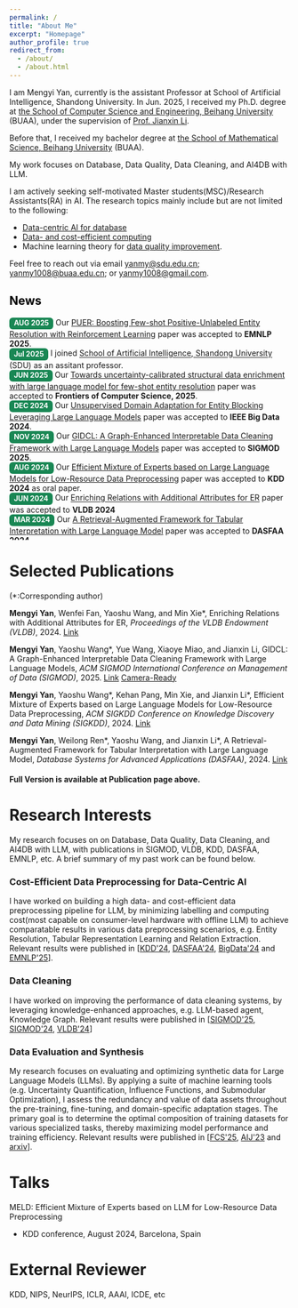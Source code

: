 ```yaml
---
permalink: /
title: "About Me"
excerpt: "Homepage"
author_profile: true
redirect_from: 
  - /about/
  - /about.html
---
```


<link href="bootstrap/css/bootstrap.min.css" rel="stylesheet">
<script src="bootstrap/js/bootstrap.bundle.min.js"></script>
<meta name="viewport" content="width=device-width, initial-scale=1.0">
<style>
    :root {
      font-size: 16px; /* 默认16px，改为18px（所有rem单位会按比例缩放） */
    }
</style>


I am Mengyi Yan, 
currently is the assistant Professor at School of Artificial Intelligence, Shandong University.
In Jun. 2025, I received my Ph.D. degree at [the School of Computer Science and Engineering, Beihang University](https://scse.buaa.edu.cn/) (BUAA), under the supervision of [Prof. Jianxin Li](https://scse.buaa.edu.cn/info/1546/10597.htm).

Before that, I received my bachelor degree at [the School of Mathematical Science, Beihang University](https://math.buaa.edu.cn/) (BUAA).

My work focuses on Database, Data Quality, Data Cleaning, and AI4DB with LLM. 

I am actively seeking self-motivated Master students(MSC)/Research Assistants(RA) in AI. 
The research topics mainly include but are not limited to the following: 
- [Data-centric AI for database](https://arxiv.org/pdf/2505.18458?)
- [Data- and cost-efficient computing](https://arxiv.org/pdf/2506.02153?)
- Machine learning theory for [data quality improvement](https://arxiv.org/pdf/2402.05123).

Feel free to reach out via email yanmy@sdu.edu.cn; yanmy1008@buaa.edu.cn; or yanmy1008@gmail.com.


<h2 style="color: black;">News</h2>
<ul style="list-style-type:disc; padding-left: 0; margin-left: 0;height: 400px;overflow: hidden;overflow-y: scroll;"> 
<li><span style="display: inline-block; padding: 0.35em 0.65em; font-size: 0.9em; font-weight: 700; line-height: 1; color: #fff; text-align: center; white-space: nowrap; vertical-align: baseline; border-radius: 0.375rem; background-color: #198754;">AUG 2025</span> Our  <a href="https://authurlord.github.io/files/Conference/PUER_EMNLP.pdf">PUER: Boosting Few-shot Positive-Unlabeled Entity Resolution with Reinforcement Learning</a> paper was accepted to <b>EMNLP 2025</b>. </li>
<li><span style="display: inline-block; padding: 0.35em 0.65em; font-size: 0.9em; font-weight: 700; line-height: 1; color: #fff; text-align: center; white-space: nowrap; vertical-align: baseline; border-radius: 0.375rem; background-color: #198754;">Jul 2025</span> I joined <a href="https://ai.sdu.edu.cn">School of Artificial Intelligence, Shandong University</a> (SDU) as an assitant professor. </li>
<li><span style="display: inline-block; padding: 0.35em 0.65em; font-size: 0.9em; font-weight: 700; line-height: 1; color: #fff; text-align: center; white-space: nowrap; vertical-align: baseline; border-radius: 0.375rem; background-color: #198754;">JUN 2025</span> Our  <a href="https://authurlord.github.io/files/Journal/FUSER_FCS.pdf">Towards uncertainty-calibrated structural data enrichment with large language model for few-shot entity resolution</a> paper was accepted to <b>Frontiers of Computer Science, 2025</b>. </li>
<li><span style="display: inline-block; padding: 0.35em 0.65em; font-size: 0.9em; font-weight: 700; line-height: 1; color: #fff; text-align: center; white-space: nowrap; vertical-align: baseline; border-radius: 0.375rem; background-color: #198754;">DEC 2024</span> Our  <a href="https://authurlord.github.io/files/Conference/UEADB_BigData.pdf">Unsupervised Domain Adaptation for Entity Blocking Leveraging Large Language Models</a> paper was accepted to <b>IEEE Big Data 2024</b>. </li>
<li><span style="display: inline-block; padding: 0.35em 0.65em; font-size: 0.9em; font-weight: 700; line-height: 1; color: #fff; text-align: center; white-space: nowrap; vertical-align: baseline; border-radius: 0.375rem; background-color: #198754;">NOV 2024</span> Our  <a href="https://authurlord.github.io/files/Conference/GIDCL-SIGMOD25.pdf">GIDCL: A Graph-Enhanced Interpretable Data Cleaning Framework with Large Language Models</a> paper was accepted to <b>SIGMOD 2025</b>. </li>
<li><span style="display: inline-block; padding: 0.35em 0.65em; font-size: 0.9em; font-weight: 700; line-height: 1; color: #fff; text-align: center; white-space: nowrap; vertical-align: baseline; border-radius: 0.375rem; background-color: #198754;">AUG 2024</span> Our  <a href="https://authurlord.github.io/files/Conference/MELD_KDD24.pdf">Efficient Mixture of Experts based on Large Language Models for Low-Resource Data Preprocessing</a> paper was accepted to <b>KDD 2024</b> as oral paper. </li>
<li><span style="display: inline-block; padding: 0.35em 0.65em; font-size: 0.9em; font-weight: 700; line-height: 1; color: #fff; text-align: center; white-space: nowrap; vertical-align: baseline; border-radius: 0.375rem; background-color: #198754;">JUN 2024</span> Our  <a href="https://authurlord.github.io/files/Conference/ENRICH-VLDB24.pdf">Enriching Relations with Additional Attributes for ER</a> paper was accepted to <b>VLDB 2024</b> </li>
<li><span style="display: inline-block; padding: 0.35em 0.65em; font-size: 0.9em; font-weight: 700; line-height: 1; color: #fff; text-align: center; white-space: nowrap; vertical-align: baseline; border-radius: 0.375rem; background-color: #198754;">MAR 2024</span> Our  <a href="https://authurlord.github.io/files/Conference/DASFAA_Camera_Ready.pdf">A Retrieval-Augmented Framework for Tabular Interpretation with Large Language Model</a> paper was accepted to <b>DASFAA 2024</b>.</li>
<li><span style="display: inline-block; padding: 0.35em 0.65em; font-size: 0.9em; font-weight: 700; line-height: 1; color: #fff; text-align: center; white-space: nowrap; vertical-align: baseline; border-radius: 0.375rem; background-color: #198754;">OCT 2023</span> Our  <a href="ttps://authurlord.github.io/files/Conference/SPLIT-SIGMOD24.pdf">Splitting Tuples of Mismatched Entities</a> paper was accepted to <b>SIGMOD 2024</b>.</li>
<li><span style="display: inline-block; padding: 0.35em 0.65em; font-size: 0.9em; font-weight: 700; line-height: 1; color: #fff; text-align: center; white-space: nowrap; vertical-align: baseline; border-radius: 0.375rem; background-color: #198754;">Dec 2021</span> I joined <a href="https://en.sics.ac.cn">Shenzhen Institute of Computing Science</a> (SICS) as a research intern. </li>
</ul>

# Selected Publications
(*:Corresponding author)

**Mengyi Yan**, Wenfei Fan, Yaoshu Wang, and Min Xie*, Enriching Relations with Additional Attributes for ER, *Proceedings of the VLDB Endowment (VLDB)*, 2024. [Link](https://dl.acm.org/doi/10.14778/3681954.3681987)

**Mengyi Yan**, Yaoshu Wang*, Yue Wang, Xiaoye Miao, and Jianxin Li, GIDCL: A Graph-Enhanced Interpretable Data Cleaning Framework with Large Language Models, *ACM SIGMOD International Conference on Management of Data (SIGMOD)*, 2025. [Link](https://github.com/SICS-Fundamental-Research-Center/GIDCL/blob/main/supplementary/GIDCL_Revision_v6_appendix.pdf) [Camera-Ready](https://doi.org/10.1145/3698811)

**Mengyi Yan**, Yaoshu Wang*, Kehan Pang, Min Xie, and Jianxin Li*, Efficient Mixture of Experts based on Large Language Models for Low-Resource Data Preprocessing, *ACM SIGKDD Conference on Knowledge Discovery and Data Mining (SIGKDD)*, 2024. [Link](https://dl.acm.org/doi/10.1145/3637528.3671873)

**Mengyi Yan**, Weilong Ren*, Yaoshu Wang, and Jianxin Li*, A Retrieval-Augmented Framework for Tabular Interpretation with Large Language Model, *Database Systems for Advanced Applications (DASFAA)*, 2024. [Link](https://github.com/SICS-Fundamental-Research-Center/RAFL/blob/master/supplementary/DASFAA_Camera_Ready.pdf)

#### Full Version is available at Publication page above.

# Research Interests
My research focuses on on Database, Data Quality, Data Cleaning, and AI4DB with LLM, with publications in SIGMOD, VLDB, KDD, DASFAA, EMNLP, etc. A brief summary of my past work can be found below.


### Cost-Efficient Data Preprocessing for Data-Centric AI

I have worked on building a high data- and cost-efficient data preprocessing pipeline for LLM, by minimizing labelling and computing cost(most capable on consumer-level hardware with offline LLM) to achieve comparatable results in various data preprocessing scenarios, e.g. Entity Resolution, Tabular Representation Learning and Relation Extraction. Relevant results were published in [[KDD'24](https://authurlord.github.io/files/Conference/MELD_KDD24.pdf), [DASFAA'24](https://authurlord.github.io/files/Conference/DASFAA_Camera_Ready.pdf), [BigData'24](https://authurlord.github.io/files/Conference/UEADB_BigData.pdf) and [EMNLP'25](https://authurlord.github.io/files/Conference/PUER_EMNLP.pdf)].

### Data Cleaning
I have worked on improving the performance of data cleaning systems, by leveraging knowledge-enhanced approaches, e.g. LLM-based agent, Knowledge Graph.  Relevant results were published in [[SIGMOD'25](https://authurlord.github.io/files/Conference/GIDCL-SIGMOD25.pdf), [SIGMOD'24](https://authurlord.github.io/files/Conference/SPLIT-SIGMOD24.pdf), [VLDB'24](https://authurlord.github.io/files/Conference/ENRICH-VLDB24.pdf)]

### Data Evaluation and Synthesis
My research focuses on evaluating and optimizing synthetic data for Large Language Models (LLMs). By applying a suite of machine learning tools (e.g.  Uncertainty Quantification, Influence Functions, and Submodular Optimization), I assess the redundancy and value of data assets throughout the pre-training, fine-tuning, and domain-specific adaptation stages. The primary goal is to determine the optimal composition of training datasets for various specialized tasks, thereby maximizing model performance and training efficiency. Relevant results were published in [[FCS'25](https://authurlord.github.io/files/Journal/FUSER_FCS.pdf), [AIJ'23](https://doi.org/10.1016/j.artint.2023.103886) and [arxiv](https://arxiv.org/pdf/1711.09219)].





<!--
# News
* (2024/11) Our [GPU-Accelerated Graph Cleaning with a Single Machine](https://hsiaoko.github.io/files/paper/miniclean_paper.pdf) paper was accepted to **SIGMOD 2025**.
* (2024/11) Our [A Single Machine System for Querying Big Graphs with PRAM](https://hsiaoko.github.io/files/paper/planar_paper.pdf) paper was accepted to **VLDB 2025**.
* (2024/10) Our [Deep Learning Service for Efficient Data Distribution Aware Sorting](https://hsiaoko.github.io/files/paper/NN-sort_paper.pdf) paper was accepted to **BigData 2024**.
* (2024/10) Our [HyperBlocker: Accelerating Rule-based Blocking in Entity Resolution using GPUs](https://hsiaoko.github.io/files/paper/HyperBlocker_full_paper.pdf) paper was accepted to **VLDB 2025**.
* (2023/04) Our [MiniGraph: Querying Big Graphs with a Single Machine](https://hsiaoko.github.io/files/paper/MiniGraph_full_paper.pdf) paper was accepted to **VLDB 2023**.
* (2022/02) Our [Deep and Collective Entity Resolution in Parallel](https://hsiaoko.github.io/files/paper/PER_paper.pdf) paper was accepted to **ICDE 2022**.
* (2021/09) I joined [Shenzhen Institute of Computing Science](https://en.sics.ac.cn) (SICS) as a research intern.
* (2021/07) Our [DLB: Deep Learning Based Load Balancing](https://hsiaoko.github.io/files/paper/DLB_paper.pdf) paper was accepted to **CLOUD 2021**.
* 
# Talks
* "MiniGraph: Querying Big Graphs with a Single Machine"
  * Great Bay Area Digital Tech Workshop, June 2023
  * VLDB conference, September 2023
* "DLB: Deep Learning Based Load Balancing"
  * IEEE CLOUD conference, September 2021


# Professional Services


<br/><br/>
-->
# Talks
MELD: Efficient Mixture of Experts based on LLM for Low-Resource Data Preprocessing
  * KDD conference, August 2024, Barcelona, Spain


# External Reviewer
KDD, NIPS, NeurIPS, ICLR, AAAI, ICDE, etc

<!-- <script type='text/javascript' id='mapmyvisitors' src='https://mapmyvisitors.com/map.js?cl=ffffff&w=100&t=n&d=IIeiKN1u2zOsBZQW8arVO6mxmIYr2RYzS4qPg0B1Yvs'></script> -->
